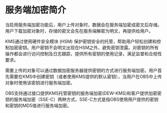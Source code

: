# 服务端加密简介<a name="zh-cn_topic_0086375593"></a>

当启用服务端加密功能后，用户上传对象时，数据会在服务端加密成密文后存储。用户下载加密对象时，存储的密文会先在服务端解密为明文，再提供给用户。

KMS通过使用硬件安全模块 \(HSM\) 保护密钥安全的托管，帮助用户轻松创建和控制加密密钥。用户密钥不会明文出现在HSM之外，避免密钥泄露。对密钥的所有操作都会进行访问控制及日志跟踪，提供所有密钥的使用记录，满足监督和合规性要求。

需要上传的对象可以通过数据加密服务器提供密钥的方式进行服务端加密。用户首先需要在KMS中创建密钥（或者使用KMS提供的默认密钥），当用户在OBS中上传对象时使用该密钥进行服务端加密。

OBS支持通过接口提供KMS托管密钥的服务端加密\(DEW-KMS\)和客户提供加密密钥的服务端加密（SSE-C）两种方式，SSE-C方式是指OBS使用用户提供的密钥和密钥的MD5值进行服务端加密。

